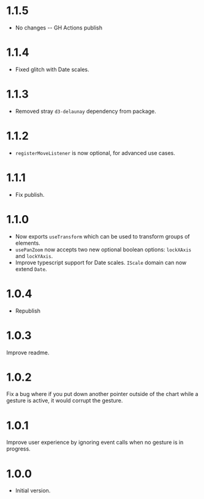 # 1.1.5
- No changes -- GH Actions publish

# 1.1.4
- Fixed glitch with Date scales.

# 1.1.3
- Removed stray `d3-delaunay` dependency from package.

# 1.1.2
- `registerMoveListener` is now optional, for advanced use cases.

# 1.1.1
- Fix publish.

# 1.1.0
- Now exports `useTransform` which can be used to transform groups of elements.
- `usePanZoom` now accepts two new optional boolean options: `lockXAxis` and `lockYAxis`. 
- Improve typescript support for Date scales. `IScale` domain can now extend `Date`.

# 1.0.4
- Republish

# 1.0.3
Improve readme.

# 1.0.2
Fix a bug where if you put down another pointer outside of the chart while a gesture is active, it would corrupt the gesture.

# 1.0.1
Improve user experience by ignoring event calls when no gesture is in progress.

# 1.0.0
- Initial version.
